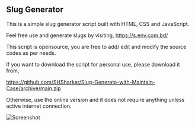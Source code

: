 ## Slug Generator

This is a simple slug generator script built with HTML, CSS and JavaScript.

Feel free use and generate slugs by visiting, <https://s.env.com.bd/>

This script is opensource, you are free to add/ edit and modify the source codes as per needs.

If you want to download the script for personal use, please download it from,

<https://github.com/SHSharkar/Slug-Generate-with-Maintain-Case/archive/main.zip>

Otherwise, use the online version and it does not require anything unless active internet connection.

![Screenshot](https://s.env.com.bd/img/slug-generator-screenshot.png)
